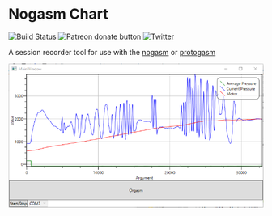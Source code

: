 # Nogasm Chart

[![Build Status](https://dev.azure.com/blackspherefollower/blackspherefollower/_apis/build/status/blackspherefollower.NogasmChart?branchName=master)](https://dev.azure.com/blackspherefollower/blackspherefollower/_build/latest?definitionId=3&branchName=master)
[![Patreon donate button](https://img.shields.io/badge/patreon-donate-yellow.svg)](https://www.patreon.com/blackspherefollower)
[![Twitter](https://img.shields.io/twitter/follow/bspherefollower.svg?style=social&logo=twitter)](https://twitter.com/bspherefollower)


A session recorder tool for use with the [nogasm](https://github.com/nogasm/nogasm) or [protogasm](https://github.com/night-howler/protogasm)

![Screenshot](screenshot.png)

